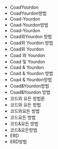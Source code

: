 - CoadYourdon
- CoadYourdon방법
- Coad-Yourdon
- Coad-Yourdon방법
- Coad-Yourdon
- Coad와Yourdon 방법
- Coad와 Yourdon 방법
- Coad와 Yourdon
- Coad 와 Yourdon
- Coad 및 Yourdon
- Coad & Yourdon
- Coad & Yourdon 방법
- Coad & Yourdon방법
- Coad&Yourdon방법
- Coad&Yourdon 방법
- 코드와 요든 방법론
- 코드와 요든 방법
- 코드와요든 방법
- 코드요든 방법
- 코드&요든 방법
- 코드&요든방법
- ERD
- ERD방법